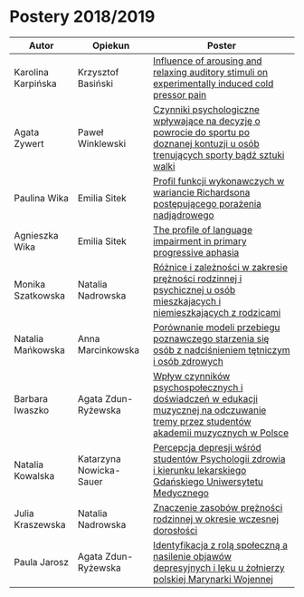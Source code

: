 # Postery 2018/2019

| Autor      | Opiekun   | Poster  |
| ------------- |-------------|-----|
| Karolina Karpińska | Krzysztof Basiński | [Influence of arousing and relaxing auditory stimuli on experimentally induced cold pressor pain](karpinska.pdf) |
| Agata Zywert | Paweł Winklewski | [Czynniki psychologiczne wpływające na decyzję o powrocie do sportu po doznanej kontuzji u osób trenujących sporty bądź sztuki walki](zywert.pdf)|
| Paulina Wika | Emilia Sitek | [Profil funkcji wykonawczych w wariancie Richardsona postępującego porażenia nadjądrowego](p_wika.pdf) |
| Agnieszka Wika | Emilia Sitek | [The profile of language impairment in primary progressive aphasia](a_wika.pdf) |
| Monika Szatkowska | Natalia Nadrowska | [Różnice i zależności w zakresie prężności rodzinnej i psychicznej u osób mieszkajacych i niemieszkających z rodzicami](szatkowska.pdf) |
| Natalia Mańkowska | Anna Marcinkowska | [Porównanie modeli przebiegu poznawczego starzenia się osób z nadciśnieniem tętniczym i osób zdrowych](mankowska.pdf) |
| Barbara Iwaszko | Agata Zdun-Ryżewska | [Wpływ czynników psychospołecznych i doświadczeń w edukacji muzycznej na odczuwanie tremy przez studentów akademii muzycznych w Polsce](iwaszko.pdf) |
| Natalia Kowalska | Katarzyna Nowicka-Sauer |  [Percepcja depresji wśród studentów Psychologii zdrowia i kierunku lekarskiego Gdańskiego Uniwersytetu Medycznego](kowalska.pdf) |
| Julia Kraszewska | Natalia Nadrowska |  [Znaczenie zasobów prężności rodzinnej w okresie wczesnej dorosłości](kraszewska.pdf) |
| Paula Jarosz | Agata Zdun-Ryżewska | [Identyfikacja z rolą społeczną a nasilenie objawów depresyjnych i lęku u żołnierzy polskiej Marynarki Wojennej](jarosz.pdf) | 



